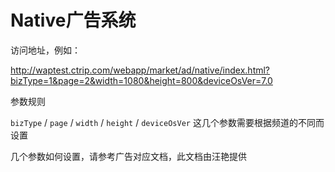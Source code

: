 Native广告系统
==============

访问地址，例如：

http://waptest.ctrip.com/webapp/market/ad/native/index.html?bizType=1&page=2&width=1080&height=800&deviceOsVer=7.0

参数规则

`bizType` / `page` / `width` / `height` / `deviceOsVer` 这几个参数需要根据频道的不同而设置

几个参数如何设置，请参考广告对应文档，此文档由汪艳提供
